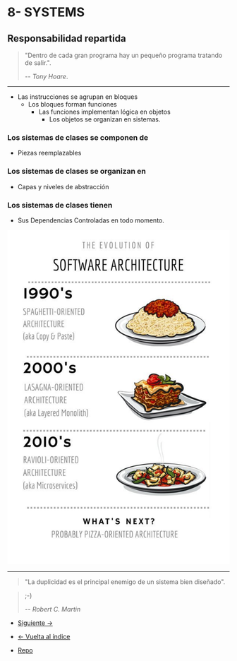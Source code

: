 # 8- SYSTEMS

## Responsabilidad repartida

> "Dentro de cada gran programa hay un pequeño programa tratando de salir.".
>
> -- _Tony Hoare_.

---

- Las instrucciones se agrupan en bloques
  - Los bloques forman funciones
    - Las funciones implementan lógica en objetos
      - Los objetos se organizan en sistemas.

### Los sistemas de clases se componen de

- Piezas reemplazables

### Los sistemas de clases se organizan en

- Capas y niveles de abstracción

### Los sistemas de clases tienen

- Sus Dependencias Controladas en todo momento.

![Pasta Code](./pasta_code.jpg)

---

> "La duplicidad es el principal enemigo de un sistema bien diseñado".

> ;-)
>
> -- _Robert C. Martin_

- [Siguiente ->](./9-factories.md)

- [<- Vuelta al índice ](./)

- [Repo](https://github.com/AcademiaBinaria/CleanCode)
